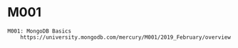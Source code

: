 # M001
    M001: MongoDB Basics
        https://university.mongodb.com/mercury/M001/2019_February/overview
